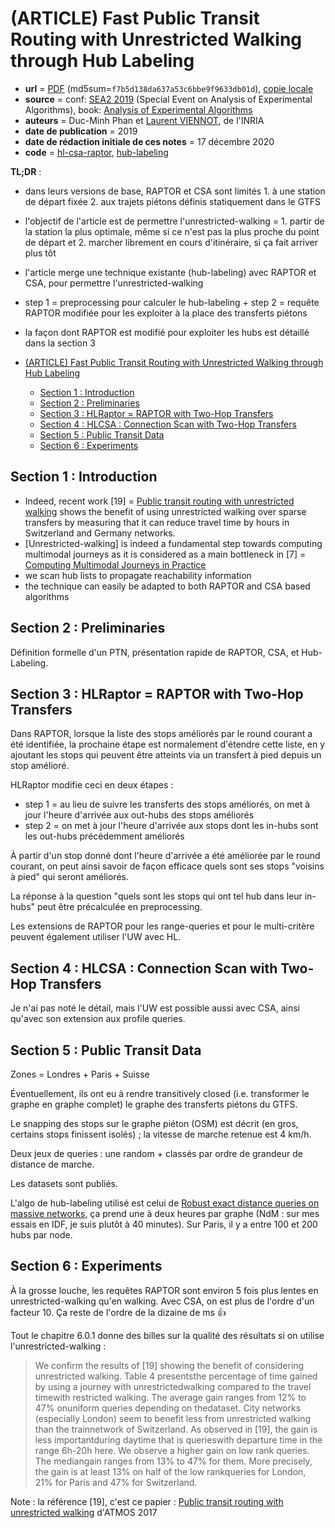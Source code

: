 # (ARTICLE) Fast Public Transit Routing with Unrestricted Walking through Hub Labeling

- **url** = [PDF](https://arxiv.org/pdf/1906.08971.pdf) (md5sum=`f7b5d138da637a53c6bbe9f9633db01d`), [copie locale](LOCALCOPIES/1906.08971.pdf)
- **source** = conf: [SEA2 2019](https://www.easychair.org/cfp/SEA2019) (Special Event on Analysis of Experimental Algorithms), book: [Analysis of Experimental Algorithms](https://www.springer.com/gp/book/9783030340285)
- **auteurs** = Duc-Minh Phan et [Laurent VIENNOT](https://who.rocq.inria.fr/Laurent.Viennot/), de l'INRIA
- **date de publication** = 2019
- **date de rédaction initiale de ces notes** = 17 décembre 2020
- **code** = [hl-csa-raptor](https://github.com/lviennot/hl-csa-raptor), [hub-labeling](https://github.com/lviennot/hub-labeling)

**TL;DR** :
* dans leurs versions de base, RAPTOR et CSA sont limités 1. à une station de départ fixée 2. aux trajets piétons définis statiquement dans le GTFS
* l'objectif de l'article est de permettre l'unrestricted-walking = 1. partir de la station la plus optimale, même si ce n'est pas la plus proche du point de départ et 2. marcher librement en cours d'itinéraire, si ça fait arriver plus tôt
* l'article merge une technique existante (hub-labeling) avec RAPTOR et CSA, pour permettre l'unrestricted-walking
* step 1 = preprocessing pour calculer le hub-labeling + step 2 = requête RAPTOR modifiée pour les exploiter à la place des transferts piétons
* la façon dont RAPTOR est modifié pour exploiter les hubs est détaillé dans la section 3


* [(ARTICLE) Fast Public Transit Routing with Unrestricted Walking through Hub Labeling](#article-fast-public-transit-routing-with-unrestricted-walking-through-hub-labeling)
   * [Section 1 : Introduction](#section-1--introduction)
   * [Section 2 : Preliminaries](#section-2--preliminaries)
   * [Section 3 : HLRaptor = RAPTOR with Two-Hop Transfers](#section-3--hlraptor--raptor-with-two-hop-transfers)
   * [Section 4 : HLCSA : Connection Scan with Two-Hop Transfers](#section-4--hlcsa--connection-scan-with-two-hop-transfers)
   * [Section 5 : Public Transit Data](#section-5--public-transit-data)
   * [Section 6 : Experiments](#section-6--experiments)

## Section 1 : Introduction

* Indeed, recent work [19] = [Public transit routing with unrestricted walking](https://drops.dagstuhl.de/opus/volltexte/2017/7891/pdf/OASIcs-ATMOS-2017-7.pdf) shows the benefit of using unrestricted walking over sparse transfers by measuring that it can reduce travel time by hours in Switzerland and Germany networks.
* [Unrestricted-walking] is indeed a fundamental step towards computing multimodal journeys as it is considered as a main bottleneck in [7] = [Computing Multimodal Journeys in Practice](http://tpajor.com/assets/paper/ddpww-cmjp-13.pdf)
* we scan hub lists to propagate reachability information
* the technique can easily be adapted to both RAPTOR and CSA based algorithms

## Section 2 : Preliminaries

Définition formelle d'un PTN, présentation rapide de RAPTOR, CSA, et Hub-Labeling.

## Section 3 : HLRaptor = RAPTOR with Two-Hop Transfers

Dans RAPTOR, lorsque la liste des stops améliorés par le round courant a été identifiée, la prochaine étape est normalement d'étendre cette liste, en y ajoutant les stops qui peuvent être atteints via un transfert à pied depuis un stop amélioré.

HLRaptor modifie ceci en deux étapes :
* step 1 = au lieu de suivre les transferts des stops améliorés, on met à jour l'heure d'arrivée aux out-hubs des stops améliorés
* step 2 = on met à jour l'heure d'arrivée aux stops dont les in-hubs sont les out-hubs précédemment améliorés

À partir d'un stop donné dont l'heure d'arrivée a été améliorée par le round courant, on peut ainsi savoir de façon efficace quels sont ses stops "voisins à pied" qui seront améliorés.

La réponse à la question "quels sont les stops qui ont tel hub dans leur in-hubs" peut être précalculée en preprocessing.

Les extensions de RAPTOR pour les range-queries et pour le multi-critère peuvent également utiliser l'UW avec HL.

## Section 4 : HLCSA : Connection Scan with Two-Hop Transfers

Je n'ai pas noté le détail, mais l'UW est possible aussi avec CSA, ainsi qu'avec son extension aux profile queries.

## Section 5 : Public Transit Data

Zones = Londres + Paris + Suisse

Éventuellement, ils ont eu à rendre transitively closed (i.e. transformer le graphe en graphe complet) le graphe des transferts piétons du GTFS.

Le snapping des stops sur le graphe piéton (OSM) est décrit (en gros, certains stops finissent isolés) ; la vitesse de marche retenue est 4 km/h.

Deux jeux de queries : une random + classés par ordre de grandeur de distance de marche.

Les datasets sont publiés.

L'algo de hub-labeling utilisé est celui de [Robust exact distance queries on massive networks](https://www.microsoft.com/en-us/research/wp-content/uploads/2014/07/complexTR-rev2.pdf), ça prend une à deux heures par graphe (NdM : sur mes essais en IDF, je suis plutôt à 40 minutes). Sur Paris, il y a entre 100 et 200 hubs par node.

## Section 6 : Experiments

À la grosse louche, les requêtes RAPTOR sont environ 5 fois plus lentes en unrestricted-walking qu'en walking. Avec CSA, on est plus de l'ordre d'un facteur 10. Ça reste de l'ordre de la dizaine de ms :+1:

Tout le chapitre 6.0.1 donne des billes sur la qualité des résultats si on utilise l'unrestricted-walking :

> We confirm the results of [19] showing the benefit of considering unrestricted walking.  Table 4 presentsthe percentage of time gained by using a journey with unrestrictedwalking compared to the travel timewith restricted walking.  The average gain ranges from 12% to 47% onuniform queries depending on thedataset.  City networks (especially London) seem to benefit less from unrestricted walking than the trainnetwork of Switzerland.  As observed in [19], the gain is less importantduring daytime that is querieswith departure time in the range 6h-20h here.  We observe a higher gain on low rank queries. The mediangain ranges from 13% to 47% for them. More precisely, the gain is at least 13% on half of the low rankqueries for London, 21% for Paris and 47% for Switzerland.

Note : la référence [19], c'est ce papier : [Public transit routing with unrestricted walking](https://drops.dagstuhl.de/opus/volltexte/2017/7891/pdf/OASIcs-ATMOS-2017-7.pdf) d'ATMOS 2017
